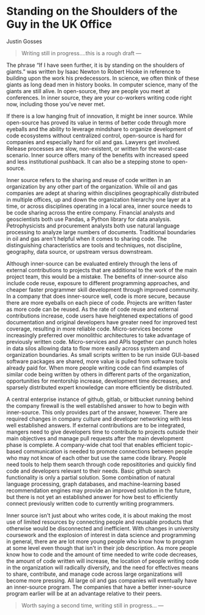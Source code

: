 # Standing on the Shoulders of the Guy in the UK Office
 
Justin Gosses
 
> Writing still in progress....this is a rough draft  &mdash; 
 
The phrase “If I have seen further, it is by standing on the shoulders of giants.” was written by Isaac Newton to Robert Hooke in reference to building upon the work his predecessors. In science, we often think of these giants as long dead men in history books. In computer science, many of the giants are still alive. In open-source, they are people you meet at conferences. In inner source, they are your co-workers writing code right now, including those you’ve never met. 
 
If there is a low hanging fruit of innovation, it might be inner source. While open-source has proved its value in terms of better code through more eyeballs and the ability to leverage mindshare to organize development of code ecosystems without centralized control, open-source is hard for companies and especially hard for oil and gas. Lawyers get involved. Release processes are slow, non-existent, or written for the worst-case scenario. Inner source offers many of the benefits with increased speed and less institutional pushback. It can also be a stepping stone to open-source.
 
Inner source refers to the sharing and reuse of code written in an organization by any other part of the organization. While oil and gas companies are adept at sharing within disciplines geographically distributed in multiple offices, up and down the organization hierarchy one layer at a time, or across disciplines operating in a local area, inner source needs to be code sharing across the entire company. Financial analysts and geoscientists both use Pandas, a Python library for data analysis. Petrophysicists and procurement analysts both use natural language processing to analyze large numbers of documents. Traditional boundaries in oil and gas aren't helpful when it comes to sharing code. The distinguishing characteristics are tools and techniques, not discipline, geography, data source, or upstream versus downstream. 
 
Although inner-source can be evaluated entirely through the lens of external contributions to  projects that are additional to the work of the main project team, this would be a mistake. The benefits of inner-source also include code reuse, exposure to different programming approaches, and cheaper faster programmer skill development through improved community. In a company that does inner-source well, code is more secure, because there are more eyeballs on each piece of code. Projects are written faster as more code can be reused. As the rate of code reuse and external contributions increase, code users have heightened expectations of good documentation and original developers have greater need for improved test coverage, resulting in more reliable code. Micro-services become increasingly preferred over monolithic architectures to take advantage of previously written code. Micro-services and APIs together can punch holes in data silos allowing data to flow more easily across system and organization boundaries. As small scripts written to be run inside GUI-based software packages are shared, more value is pulled from software tools already paid for. When more people writing code can find examples of similar code being written by others in different parts of the organization, opportunities for mentorship increase, development time decreases, and sparsely distributed expert knowledge can more efficiently be distributed. 

A central enterprise instance of github, gitlab, or bitbucket running behind the company firewall is the well established answer to how to begin with inner-source. This only provides part of the answer, however. There are required changes in company culture and developer networking with less well established answers. If external contributions are to be integrated, mangers need to give developers time to contribute to projects outside their main objectives and manage pull requests after the main development phase is complete. A company-wide chat tool that enables efficient topic-based communication is needed to promote connections between people who may not know of each other but use the same code library. People need tools to help them search through code reposititories and quickly find code and developers relevant to their needs. Basic github search functionality is only a partial solution. Some combination of natural language processing, graph databases, and machine-learning based recommendation engines may provide an improved solution in the future, but there is not yet an established answer for how best to efficiently connect previously written code to currently writing programmers. 
 
Inner source isn't just about who writes code, it is about making the most use of limited resources by connecting people and reusable products that otherwise would be disconnected and inefficient. With changes in university coursework and the explosion of interest in data science and programming in general, there are are lot more young people who know how to program at some level even though that isn't in their job description. As more people know how to code and the amount of time needed to write code decreases, the amount of code written will increase, the location of people writing code in the organization will radically diversify, and the need for effectives means to share, contribute, and manage code across large organizations will become more pressing. All large oil and gas companies will eventually have an inner-source program. The companies that have a better inner-source program earlier will be at an advantage relative to their peers. 

 > Worth saying a second time, writing still in progress...  &mdash;
